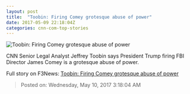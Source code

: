 ```yaml
---
layout: post
title:  "Toobin: Firing Comey grotesque abuse of power"
date: 2017-05-09 22:18:04Z
categories: cnn-com-top-stories
---
```


![Toobin: Firing Comey grotesque abuse of power](http://i2.cdn.cnn.com/cnnnext/dam/assets/170509175551-comey-testifies-0503-super-tease.jpg)

CNN Senior Legal Analyst Jeffrey Toobin says President Trump firing FBI Director James Comey is a grotesque abuse of power.


Full story on F3News: [Toobin: Firing Comey grotesque abuse of power](http://www.f3nws.com/n/pANRvC)

> Posted on: Wednesday, May 10, 2017 3:18:04 AM
